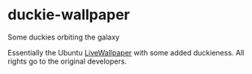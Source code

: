 # duckie-wallpaper
Some duckies orbiting the galaxy

Essentially the Ubuntu [LiveWallpaper](https://launchpad.net/livewallpaper) with some added duckieness. All rights go to the original developers.
